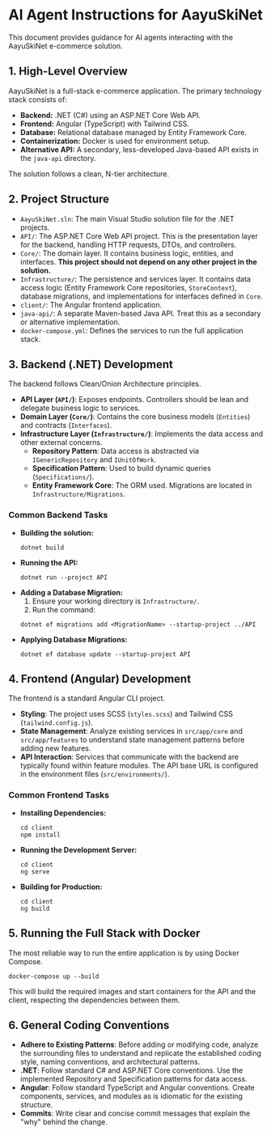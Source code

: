 # AI Agent Instructions for AayuSkiNet

This document provides guidance for AI agents interacting with the AayuSkiNet e-commerce solution.

## 1. High-Level Overview

AayuSkiNet is a full-stack e-commerce application. The primary technology stack consists of:

-   **Backend:** .NET (C#) using an ASP.NET Core Web API.
-   **Frontend:** Angular (TypeScript) with Tailwind CSS.
-   **Database:** Relational database managed by Entity Framework Core.
-   **Containerization:** Docker is used for environment setup.
-   **Alternative API:** A secondary, less-developed Java-based API exists in the `java-api` directory.

The solution follows a clean, N-tier architecture.

## 2. Project Structure

-   `AayuSkiNet.sln`: The main Visual Studio solution file for the .NET projects.
-   `API/`: The ASP.NET Core Web API project. This is the presentation layer for the backend, handling HTTP requests, DTOs, and controllers.
-   `Core/`: The domain layer. It contains business logic, entities, and interfaces. **This project should not depend on any other project in the solution.**
-   `Infrastructure/`: The persistence and services layer. It contains data access logic (Entity Framework Core repositories, `StoreContext`), database migrations, and implementations for interfaces defined in `Core`.
-   `client/`: The Angular frontend application.
-   `java-api/`: A separate Maven-based Java API. Treat this as a secondary or alternative implementation.
-   `docker-compose.yml`: Defines the services to run the full application stack.

## 3. Backend (.NET) Development

The backend follows Clean/Onion Architecture principles.

-   **API Layer (`API/`)**: Exposes endpoints. Controllers should be lean and delegate business logic to services.
-   **Domain Layer (`Core/`)**: Contains the core business models (`Entities`) and contracts (`Interfaces`).
-   **Infrastructure Layer (`Infrastructure/`)**: Implements the data access and other external concerns.
    -   **Repository Pattern**: Data access is abstracted via `IGenericRepository` and `IUnitOfWork`.
    -   **Specification Pattern**: Used to build dynamic queries (`Specifications/`).
    -   **Entity Framework Core**: The ORM used. Migrations are located in `Infrastructure/Migrations`.

### Common Backend Tasks

-   **Building the solution:**
    ```shell
    dotnet build
    ```
-   **Running the API:**
    ```shell
    dotnet run --project API
    ```
-   **Adding a Database Migration:**
    1.  Ensure your working directory is `Infrastructure/`.
    2.  Run the command:
    ```shell
    dotnet ef migrations add <MigrationName> --startup-project ../API
    ```
-   **Applying Database Migrations:**
    ```shell
    dotnet ef database update --startup-project API
    ```

## 4. Frontend (Angular) Development

The frontend is a standard Angular CLI project.

-   **Styling**: The project uses SCSS (`styles.scss`) and Tailwind CSS (`tailwind.config.js`).
-   **State Management**: Analyze existing services in `src/app/core` and `src/app/features` to understand state management patterns before adding new features.
-   **API Interaction**: Services that communicate with the backend are typically found within feature modules. The API base URL is configured in the environment files (`src/environments/`).

### Common Frontend Tasks

-   **Installing Dependencies:**
    ```shell
    cd client
    npm install
    ```
-   **Running the Development Server:**
    ```shell
    cd client
    ng serve
    ```
-   **Building for Production:**
    ```shell
    cd client
    ng build
    ```

## 5. Running the Full Stack with Docker

The most reliable way to run the entire application is by using Docker Compose.

```shell
docker-compose up --build
```

This will build the required images and start containers for the API and the client, respecting the dependencies between them.

## 6. General Coding Conventions

-   **Adhere to Existing Patterns**: Before adding or modifying code, analyze the surrounding files to understand and replicate the established coding style, naming conventions, and architectural patterns.
-   **.NET**: Follow standard C# and ASP.NET Core conventions. Use the implemented Repository and Specification patterns for data access.
-   **Angular**: Follow standard TypeScript and Angular conventions. Create components, services, and modules as is idiomatic for the existing structure.
-   **Commits**: Write clear and concise commit messages that explain the "why" behind the change.
